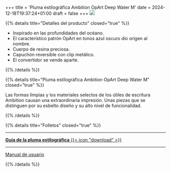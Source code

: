 +++
title = 'Pluma estilográfica Ambition OpArt Deep Water M'
date = 2024-12-18T19:37:24+01:00
draft = false
+++
![](/images/pluma1.jpg)

{{% details title="Detalles del producto" closed="true" %}}

* Inspirado en las profundidades del océano.
* El característico patrón OpArt en tonos azul oscuro dio origen al nombre. 
* Cuerpo de resina preciosa.
* Capuchón reversible con clip metálico.
* El convertidor se vende aparte.

{{% /details %}}

{{% details title="Pluma estilográfica Ambition OpArt Deep Water M" closed="true" %}}

Las formas limpias y los materiales selectos de los útiles de escritura Ambition causan una extraordinaria impresión. Unas piezas que se distinguen por su esbelto diseño y su alto nivel de funcionalidad.

{{% /details %}}

{{% details title="Folletos" closed="true" %}}

---
[**Guía de la pluma estilográfica** {{< icon "download" >}} ](#)

---
[Manual de usuario](#)

{{% /details %}}
